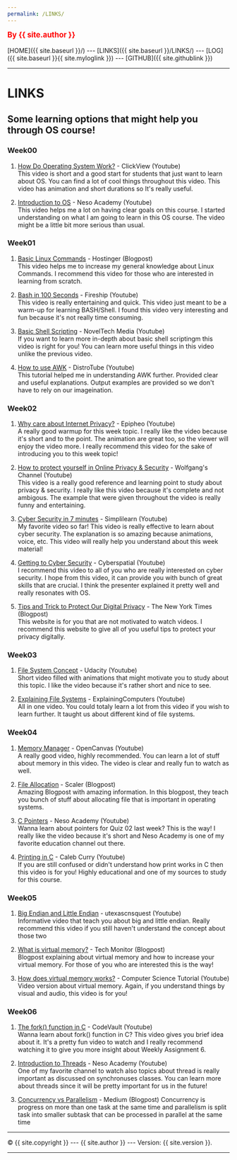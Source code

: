```yaml
---
permalink: /LINKS/
---
```


<span style="color:red; font-weight:bold; font-size:larger;">By {{ site.author }}</span>
<br><br>
[HOME]({{ site.baseurl }}/) ---
[LINKS]({{ site.baseurl }}/LINKS/) ---
[LOG]({{ site.baseurl }}{{ site.myloglink }}) ---
[GITHUB]({{ site.githublink }})
<br>
<hr>

# LINKS

## Some learning options that might help you through OS course!

### Week00

1. [How Do Operating System Work?](https://www.youtube.com/watch?v=GjNp0bBrjmU) - ClickView (Youtube) <br>
This video is short and a good start for students that just want to learn about OS. You can find a lot of cool things throughout this video. This video has animation and short durations so It's really useful. 

2. [Introduction to OS](https://www.youtube.com/watch?v=vBURTt97EkA) - Neso Academy (Youtube) <br>
This video helps me a lot on having clear goals on this course. I started understanding on what I am going to learn in this OS course. The video might be a little bit more serious than usual. 

### Week01 

1. [Basic Linux Commands](https://www.hostinger.com/tutorials/linux-commands) - Hostinger (Blogpost) <br>
This video helps me to increase my general knowledge about Linux Commands. I recommend this video for those who are interested in learning from scratch.
 
2. [Bash in 100 Seconds](https://www.youtube.com/watch?v=I4EWvMFj37g) - Fireship (Youtube) <br>
This video is really entertaining and quick. This video just meant to be a warm-up for learning BASH/Shell. I found this video very interesting and fun because it's not really time consuming.

3. [Basic Shell Scripting](https://www.youtube.com/watch?v=Zl7npywCB84) - NovelTech Media (Youtube) <br>
If you want to learn more in-depth about basic shell scriptingm this video is right for you! You can learn more useful things in this video unlike the previous video. 

4. [How to use AWK](https://www.youtube.com/watch?v=9YOZmI-zWok) - DistroTube (Youtube) <br>
This tutorial helped me in understanding AWK further. Provided clear and useful explanations. Output examples are provided so we don't have to rely on our imageination.

### Week02 

1. [Why care about Internet Privacy?](https://www.youtube.com/watch?v=85mu9PLWCuI) - Epipheo (Youtube) <br>
A really good warmup for this week topic. I really like the video because it's short and to the point. The animation are great too, so the viewer will enjoy the video more. I really recommend this video for the sake of introducing you to this week topic!

2. [How to protect yourself in Online Privacy & Security](https://www.youtube.com/watch?v=qZE45J-MIUg) - Wolfgang's Channel (Youtube) <br>
This video is a really good reference and learning point to study about privacy & security. I really like this video because it's complete and not ambigous. The example that were given throughout the video is really funny and entertaining. 

3. [Cyber Security in 7 minutes](https://www.youtube.com/watch?v=inWWhr5tnEA) - Simplilearn (Youtube) <br>
My favorite video so far! This video is really effective to learn about cyber security. The explanation is so amazing because animations, voice, etc. This video will really help you understand about this week material!

4. [Getting to Cyber Security](https://www.youtube.com/watch?v=Kx4y9c7w2JQ) - Cyberspatial (Youtube) <br>
I recommend this video to all of you who are really interested on cyber security. I hope from this video, it can provide you with bunch of great skills that are crucial. I think the presenter explained it pretty well and really resonates with OS.  

5. [Tips and Trick to Protect Our Digital Privacy](https://www.nytimes.com/guides/privacy-project/how-to-protect-your-digital-privacy) - The New York Times (Blogpost) <br>
This website is for you that are not motivated to watch videos. I recommend this website to give all of you useful tips to protect your privacy digitally. 

### Week03 

1. [File System Concept](https://www.youtube.com/watch?v=mzUyMy7Ihk0) - Udacity (Youtube) <br>
Short video filled with animations that might motivate you to study about this topic. I like the video because it's rather short and nice to see. 

2. [Explaining File Systems](https://www.youtube.com/watch?v=_h30HBYxtws) - ExplainingComputers (Youtube) <br>
All in one video. You could totaly learn a lot from this video if you wish to learn further. It taught us about different kind of file systems. 

### Week04 

1. [Memory Manager](https://www.youtube.com/watch?v=qdkxXygc3rE) - OpenCanvas (Youtube) <br>
A really good video, highly recommended. You can learn a lot of stuff about memory in this video. The video is clear and really fun to watch as well.

2. [File Allocation](https://www.scaler.com/topics/file-allocation-methods-in-os/) - Scaler (Blogpost) <br>
Amazing Blogpost with amazing information. In this blogpost, they teach you bunch of stuff about allocating file that is important in operating systems. 

3. [C Pointers](https://www.youtube.com/watch?v=f2i0CnUOniA) - Neso Academy (Youtube) <br>
Wanna learn about pointers for Quiz 02 last week? This is the way! I really like the video because it's short and Neso Academy is one of my favorite education channel out there.

4. [Printing in C](https://www.youtube.com/watch?v=tPlT9mg7bkw) - Caleb Curry (Youtube) <br>
If you are still confused or didn't understand how print works in C then this video is for you! Highly educational and one of my sources to study for this course.

### Week05

1. [Big Endian and Little Endian](https://www.youtube.com/watch?v=jhErugDB-34) - utexascnsquest (Youtube) <br>
Informative video that teach you about big and little endian. Really recommend this video if you still haven't understand the concept about those two

2. [What is virtual memory?](https://techmonitor.ai/what-is/what-is-virtual-memory-4929986) - Tech Monitor (Blogpost) <br>
Blogpost explaining about virtual memory and how to increase your virtual memory. For those of you who are interested this is the way!

3. [How does virtual memory works?](https://www.youtube.com/watch?v=59MxYkCs1rg) - Computer Science Tutorial (Youtube) <br>
Video version about virtual memory. Again, if you understand things by visual and audio, this video is for you! 

### Week06
1. [The fork() function in C](https://www.youtube.com/watch?v=cex9XrZCU14) - CodeVault (Youtube) <br>
Wanna learn about fork() function in C? This video gives you brief idea about it. It's a pretty fun video to watch and I really recommend watching it to give you more insight about Weekly Assignment 6.

2. [Introduction to Threads](https://www.youtube.com/watch?v=LOfGJcVnvAk) - Neso Academy (Youtube) <br>
One of my favorite channel to watch also topics about thread is really important as discussed on synchronuses classes. You can learn more about threads since it will be pretty important for us in the future!

3. [Concurrency vs Parallelism](https://medium.com/@itIsMadhavan/concurrency-vs-parallelism-a-brief-review-b337c8dac350)  - Medium (Blogpost)
Concurrency is progress on more than one task at the same time and parallelism is split task into smaller subtask that can be processed in parallel at the same time

<hr>
&copy; {{ site.copyright }} --- {{ site.author }} --- Version: {{ site.version }}.
<hr>
<br>